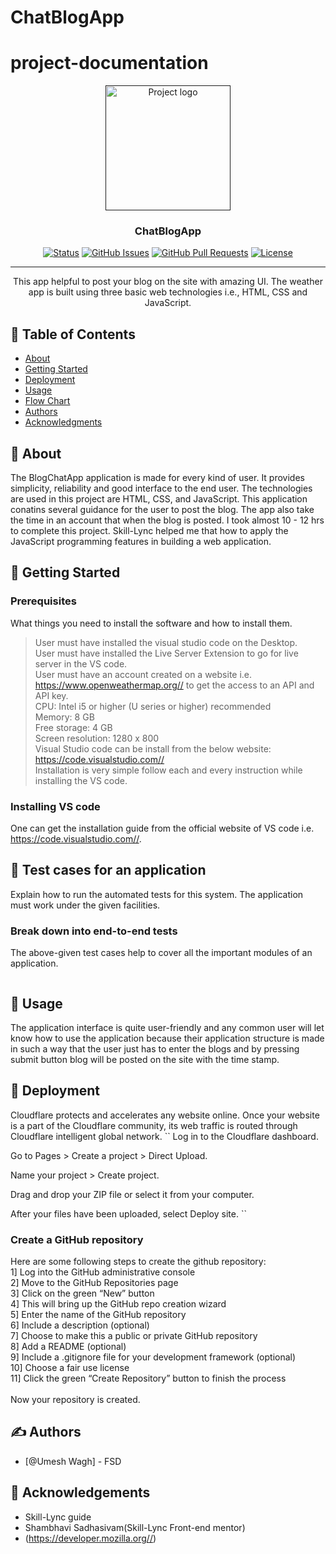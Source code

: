# ChatBlogApp
# project-documentation

<p align="center">
  <a href="" rel="noopener">
 <img width=200px height=200px src="https://th.bing.com/th?id=OIP.TwzRNF6S3xpL6kRwpNIwdgHaHa&w=250&h=250&c=8&rs=1&qlt=90&o=6&dpr=1.4&pid=3.1&rm=2" alt="Project logo"></a>
</p>


<h3 align="center">ChatBlogApp</h3>

<div align="center">

  [![Status](https://img.shields.io/badge/status-active-success.svg)]() 
  [![GitHub Issues](https://img.shields.io/github/issues/kylelobo/The-Documentation-Compendium.svg)](https://github.com/kylelobo/The-Documentation-Compendium/issues)
  [![GitHub Pull Requests](https://img.shields.io/github/issues-pr/kylelobo/The-Documentation-Compendium.svg)](https://github.com/kylelobo/The-Documentation-Compendium/pulls)
  [![License](https://img.shields.io/badge/license-MIT-blue.svg)](/LICENSE)

</div>

---

<p align="center">
  This app helpful to post your blog on the site with amazing UI.
  The weather app is built using three basic web technologies i.e., HTML, CSS and JavaScript. 
    <br> 
</p>

## 📝 Table of Contents
- [About](#about)
- [Getting Started](#getting_started)
- [Deployment](#deployment)
- [Usage](#usage)
- [Flow Chart](#flowchart)
- [Authors](#authors)
- [Acknowledgments](#acknowledgement)

## 🧐 About <a name = "about"></a>
The BlogChatApp application is made for every kind of user. It provides simplicity, reliability and good interface to the end user.
The technologies are used in this project are HTML, CSS, and JavaScript. This application conatins several guidance for the user to post the blog. The app also take the time in an account that when the blog is posted. I took almost 10 - 12 hrs to complete this project. Skill-Lync helped me that how to apply the JavaScript programming features in building a web application. 

## 🏁 Getting Started <a name = "getting_started"></a>
### Prerequisites
What things you need to install the software and how to install them. <br />
> User must have installed the visual studio code on the Desktop. <br />
> User must have installed the Live Server Extension to go for live server in the VS code. <br />
> User must have an account created on a website i.e. https://www.openweathermap.org// to get the access to an API and API key. <br />
> CPU: Intel i5 or higher (U series or higher) recommended <br />
> Memory: 8 GB <br />
> Free storage: 4 GB <br />
> Screen resolution: 1280 x 800 <br />
> Visual Studio code can be install from the below website: <br />
> https://code.visualstudio.com// <br />
> Installation is very simple follow each and every instruction while installing the VS code. <br />

### Installing VS code
One can get the installation guide from the official website of VS code i.e. https://code.visualstudio.com//.

## 🔧 Test cases for an application <a name = "tests"></a>
Explain how to run the automated tests for this system.
The application must work under the given facilities.

### Break down into end-to-end tests
The above-given test cases help to cover all the important modules of an application.

```
```

## 🎈 Usage <a name="usage"></a>
The application interface is quite user-friendly and any common user will let know how to use the application because their application structure is made in such a way that the user just has to enter the blogs and by pressing submit button blog will be posted on the site with the time stamp.

## 🚀 Deployment <a name = "deployment"></a>
Cloudflare protects and accelerates any website online. Once your website is a part of the Cloudflare community, its web traffic is routed through Cloudflare intelligent global network. 
``
Log in to the Cloudflare dashboard. <br />

Go to Pages > Create a project > Direct Upload.<br />

Name your project > Create project. <br />

Drag and drop your ZIP file or select it from your computer. <br />

After your files have been uploaded, select Deploy site.
``
### Create a GitHub repository
Here are some following steps to create the github repository: <br />
1] Log into the GitHub administrative console <br />
2] Move to the GitHub Repositories page <br />
3] Click on the green “New” button <br />
4] This will bring up the GitHub repo creation wizard <br />
5] Enter the name of the GitHub repository <br />
6] Include a description (optional) <br />
7] Choose to make this a public or private GitHub repository <br />
8] Add a README (optional) <br />
9] Include a .gitignore file for your development framework (optional) <br />
10] Choose a fair use license <br />
11] Click the green “Create Repository” button to finish the process <br />
<br />
Now your repository is created.

<!-- ## ⛏️ Flow Chart <a name = "flowchart"></a>
![Weather-Flowchart](https://user-images.githubusercontent.com/110533392/229402773-fedd71a0-e69c-47ce-bdc3-56e9a54be0ad.png) -->
## ✍️ Authors <a name = "authors"></a>
- [@Umesh Wagh] - FSD

## 🎉 Acknowledgements <a name = "acknowledgement"></a>
- Skill-Lync guide
- Shambhavi Sadhasivam(Skill-Lync Front-end mentor)
- (https://developer.mozilla.org//)
